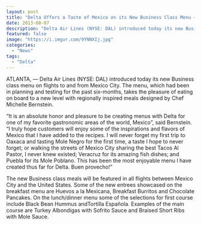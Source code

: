 ```yaml
---
layout: post
title: "Delta Offers a Taste of Mexico on its New Business Class Menu – From/To Mexico City"
date: 2013-08-07
description: "Delta Air Lines (NYSE: DAL) introduced today its new Business class menu on flights to and from Mexico City."
featured: false
image: "https://i.imgur.com/9YNNXIj.jpg"
categories: 
  - "News"
tags:
  - "Delta"
---
```


ATLANTA, — Delta Air Lines (NYSE: DAL) introduced today its new Business class menu on flights to and from Mexico City. The menu, which had been in planning and testing for the past six-months, takes the pleasure of eating on board to a new level with regionally inspired meals designed by Chef Michelle Bernstein.

“It is an absolute honor and pleasure to be creating menus with Delta for one of my favorite gastronomic areas of the world, Mexico”, said Bernstein. “I truly hope customers will enjoy some of the inspirations and flavors of Mexico that I have added to the recipes. I will never forget my first trip to Oaxaca and tasting Mole Negro for the first time, a taste I hope to never forget; or walking the streets of Mexico City sharing the best Tacos Al Pastor, I never knew existed; Veracruz for its amazing fish dishes; and Puebla for its Mole Poblano. This has been the most enjoyable menu I have created thus far for Delta. Buen provecho!”

The new Business class meals will be featured in all flights between Mexico City and the United States. Some of the new entrees showcased on the breakfast menu are Huevos a la Mexicana, Breakfast Burritos and Chocolate Pancakes. On the lunch/dinner menu some of the selections for first course include Black Bean Hummus andTortilla Española. Examples of the main course are Turkey Albondigas with Sofrito Sauce and Braised Short Ribs with Mole Sauce.